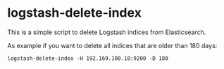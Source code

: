 # logstash-delete-index

This is a simple script to delete Logstash indices from Elasticsearch.

As example if you want to delete all indices that are older than 180 days:

    logstash-delete-index -H 192.169.100.10:9200 -D 180

